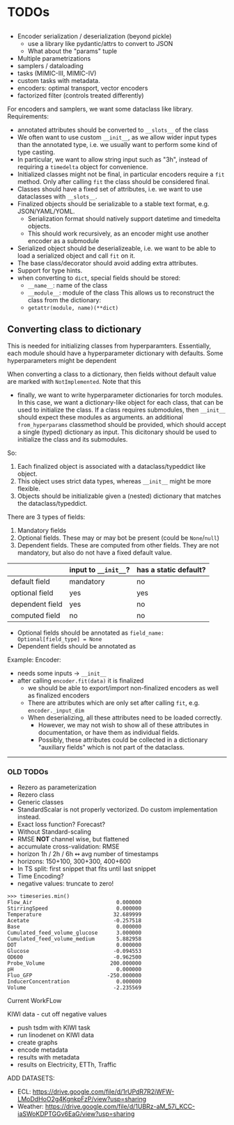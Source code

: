 # TODOs

## 


- Encoder serialization / deserialization (beyond pickle)
  - use a library like pydantic/attrs to convert to JSON
  - What about the "params" tuple
- Multiple parametrizations
- samplers / dataloading
- tasks (MIMIC-III, MIMIC-IV)
- custom tasks with metadata.
- encoders: optimal transport, vector encoders
- factorized filter (controls treated differently)


For encoders and samplers, we want some dataclass like library.
Requirements:

- annotated attributes should be converted to `__slots__` of the class
- We often want to use custom `__init__`, as we allow wider input types than the annotated type, i.e. we usually want to perform some kind of type casting.
- In particular, we want to allow string input such as "3h", instead of requiring a `timedelta` object for convenience.
- Initialized classes might not be final, in particular encoders require a `fit` method. 
  Only after calling `fit` the class should be considered final.
- Classes should have a fixed set of attributes, i.e. we want to use dataclasses with `__slots__`.
- Finalized objects should be serializable to a stable text format, e.g. JSON/YAML/YOML.
  - Serialization format should natively support datetime and timedelta objects.
  - This should work recursively, as an encoder might use another encoder as a submodule
- Serialized object should be deserializeable, i.e. we want to be able to load a serialized object and call `fit` on it.
- The base class/decorator should avoid adding extra attributes.
- Support for type hints.
- when converting to `dict`, special fields should be stored:
  - `__name__`: name of the class
  - `__module__`: module of the class
  This allows us to reconstruct the class from the dictionary:
  - `getattr(module, name)(**dict)`

## Converting class to dictionary

This is needed for initializing classes from hyperparamters.
Essentially, each module should have a hyperparameter dictionary with defaults.
Some hyperparameters might be dependent


When converting a class to a dictionary, then fields without default value are marked with `NotImplemented`.
Note that this

- finally, we want to write hyperparameter dictionaries for torch modules.
  In this case, we want a dictionary-like object for each class, 
  that can be used to initialize the class.
  If a class requires submodules, then `__init__` should expect these modules as arguments.
  an additional `from_hyperparams` classmethod should be provided, which should accept a single (typed) dictionary as input.
  This dicitonary should be used to initialize the class and its submodules.




So:

1. Each finalized object is associated with a dataclass/typeddict like object.
2. This object uses strict data types, whereas `__init__` might be more flexible.
3. Objects should be initializable given a (nested) dictionary that matches the dataclass/typeddict.

There are 3 types of fields:

1. Mandatory fields
2. Optional fields. These may or may bot be present (could be `None`/`null`)
3. Dependent fields. These are computed from other fields. They are not mandatory, but also do not have a fixed default value.

|                 | input to `__init__`? | has a static default? |
|-----------------|----------------------|-----------------------|
| default field   | mandatory            | no                    |
| optional field  | yes                  | yes                   |
| dependent field | yes                  | no                    |
| computed field  | no                   | no                    |

- Optional fields should be annotated as `field_name: Optional[field_type] = None`
- Dependent fields should be annotated as 

Example: Encoder:

- needs some inputs -> `__init__`
- after calling `encoder.fit(data)` it is finalized
  - we should be able to export/import non-finalized encoders as well as finalized encoders
  - There are attributes which are only set after calling `fit`, e.g. `encoder._input_dim`
  - When deserializing, all these attributes need to be loaded correctly.
    - However, we may not wish to show all of these attributes in documentation, or have them as individual fields.
    - Possibly, these attributes could be collected in a dictionary "auxiliary fields" which is not part of the dataclass.

---

### OLD TODOs

- Rezero as parameterization
- Rezero class
- Generic classes
- StandardScalar is not properly vectorized. Do custom implementation instead.
- Exact loss function? Forecast?
- Without Standard-scaling
- RMSE **NOT** channel wise, but flattened
- accumulate cross-validation: RMSE
- horizon 1h / 2h / 6h ↭ avg number of timestamps
- horizons: 150+100, 300+300, 400+600
- In TS split: first snippet that fits until last snippet
- Time Encoding?
- negative values: truncate to zero!

```
>>> timeseries.min()
Flow_Air                           0.000000
StirringSpeed                      0.000000
Temperature                       32.689999
Acetate                           -0.257518
Base                               0.000000
Cumulated_feed_volume_glucose      3.000000
Cumulated_feed_volume_medium       5.882958
DOT                                0.000000
Glucose                           -0.094553
OD600                             -0.962500
Probe_Volume                     200.000000
pH                                 0.000000
Fluo_GFP                        -250.000000
InducerConcentration               0.000000
Volume                            -2.235569
```

Current WorkFLow

KIWI data - cut off negative values

- push tsdm with KIWI task
- run linodenet on KIWI data
- create graphs
- encode metadata
- results with metadata
- results on Electricity, ETTh, Traffic

ADD DATASETS:

- ECL: <https://drive.google.com/file/d/1rUPdR7R2iWFW-LMoDdHoO2g4KgnkpFzP/view?usp=sharing>
- Weather: <https://drive.google.com/file/d/1UBRz-aM_57i_KCC-iaSWoKDPTGGv6EaG/view?usp=sharing>
